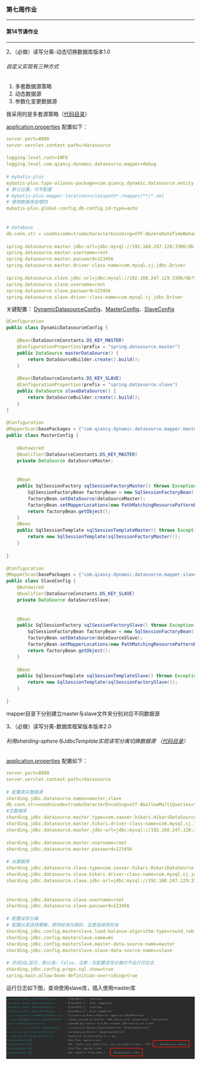 
### 第七周作业

---
#### 第14节课作业

---
2、（必做）读写分离-动态切换数据库版本1.0

###### 自定义实现有三种方式
1. 多套数据源策略
2. 动态数据源
3. 参数化变更数据源

我采用的是多套源策略（[代码目录](https://github.com/brickGodMan/JAVA-000/tree/main/Week_07/dynamic-datasource)）

[application.properties](https://github.com/brickGodMan/JAVA-000/blob/main/Week_07/dynamic-datasource/src/main/resources/config/application.properties) 配置如下：
```yaml
server.port=8080
server.servlet.context-path=/datasource

logging.level.root=INFO
logging.level.com.qiancy.dynamic.datasource.mapper=debug

# mybatis-plus
mybatis-plus.type-aliases-package=com.qiancy.dynamic.datasource.entity
# 默认位置，可不配置
# mybatis-plus.mapper-locations=classpath*:/mapper/**/*.xml
# 使用数据库自增ID
mybatis-plus.global-config.db-config.id-type=auto


# database
db.conn.str = useUnicode=true&characterEncoding=UTF-8&zeroDateTimeBehavior=convertToNull&useLocalSessionState=true&tinyInt1isBit=false

spring.datasource.master.jdbc-url=jdbc:mysql://192.168.247.128:3306/db?${db.conn.str}
spring.datasource.master.username=root
spring.datasource.master.password=123456
spring.datasource.master.driver-class-name=com.mysql.cj.jdbc.Driver

spring.datasource.slave.jdbc-url=jdbc:mysql://192.168.247.129:3306/db?${db.conn.str}
spring.datasource.slave.username=root
spring.datasource.slave.password=123456
spring.datasource.slave.driver-class-name=com.mysql.cj.jdbc.Driver
```
关键配置：
[DynamicDatasourceConfig](https://github.com/brickGodMan/JAVA-000/blob/main/Week_07/dynamic-datasource/src/main/java/com/qiancy/dynamic/datasource/config/DynamicDatasourceConfig.java)、[MasterConfig](https://github.com/brickGodMan/JAVA-000/blob/main/Week_07/dynamic-datasource/src/main/java/com/qiancy/dynamic/datasource/config/MasterConfig.java)、[SlaveConfig](https://github.com/brickGodMan/JAVA-000/blob/main/Week_07/dynamic-datasource/src/main/java/com/qiancy/dynamic/datasource/config/SlaveConfig.java)
```java
@Configuration
public class DynamicDatasourceConfig {

    @Bean(DataSourceConstants.DS_KEY_MASTER)
    @ConfigurationProperties(prefix = "spring.datasource.master")
    public DataSource masterDataSource() {
        return DataSourceBuilder.create().build();
    }

    @Bean(DataSourceConstants.DS_KEY_SLAVE)
    @ConfigurationProperties(prefix = "spring.datasource.slave")
    public DataSource slaveDataSource() {
        return DataSourceBuilder.create().build();
    }
}

@Configuration
@MapperScan(basePackages = {"com.qiancy.dynamic.datasource.mapper.master"}, sqlSessionFactoryRef = "sqlSessionFactoryMaster")
public class MasterConfig {

    @Autowired
    @Qualifier(DataSourceConstants.DS_KEY_MASTER)
    private DataSource dataSourceMaster;


    @Bean
    public SqlSessionFactory sqlSessionFactoryMaster() throws Exception {
        SqlSessionFactoryBean factoryBean = new SqlSessionFactoryBean();
        factoryBean.setDataSource(dataSourceMaster);
        factoryBean.setMapperLocations(new PathMatchingResourcePatternResolver().getResources("classpath:mapper/master/*.xml"));
        return factoryBean.getObject();
    }
    @Bean
    public SqlSessionTemplate sqlSessionTemplateMaster() throws Exception {
        return new SqlSessionTemplate(sqlSessionFactoryMaster());
    }

}

@Configuration
@MapperScan(basePackages = {"com.qiancy.dynamic.datasource.mapper.slave"}, sqlSessionFactoryRef = "sqlSessionFactorySlave")
public class SlaveConfig {
    @Autowired
    @Qualifier(DataSourceConstants.DS_KEY_SLAVE)
    private DataSource dataSourceSlave;


    @Bean
    public SqlSessionFactory sqlSessionFactorySlave() throws Exception {
        SqlSessionFactoryBean factoryBean = new SqlSessionFactoryBean();
        factoryBean.setDataSource(dataSourceSlave);
        factoryBean.setMapperLocations(new PathMatchingResourcePatternResolver().getResources("classpath:mapper/slave/*.xml"));
        return factoryBean.getObject();
    }

    @Bean
    public SqlSessionTemplate sqlSessionTemplateSlave() throws Exception {
        return new SqlSessionTemplate(sqlSessionFactorySlave());
    }

}
```
mapper目录下分别建立master与slave文件夹分别对应不同数据源

3、（必做）读写分离-数据库框架版本版本2.0

###### 利用sharding-sphere与JdbcTemplate实现读写分离切换数据源 （[代码目录]()）

[application.properties](https://github.com/brickGodMan/JAVA-000/blob/main/Week_07/sharding-sphere/src/main/resources/application.properties) 配置如下：
```yaml
server.port=8080
server.servlet.context-path=/datasource

# 配置真实数据源
sharding.jdbc.datasource.names=master,slave
db.conn.str=useUnicode=true&characterEncoding=utf-8&allowMultiQueries=true
#主数据库
sharding.jdbc.datasource.master.type=com.zaxxer.hikari.HikariDataSource
sharding.jdbc.datasource.master.hikari.driver-class-name=com.mysql.cj.jdbc.Driver
sharding.jdbc.datasource.master.jdbc-url=jdbc:mysql://192.168.247.128:3306/db?${db.conn.str}

sharding.jdbc.datasource.master.username=root
sharding.jdbc.datasource.master.password=123456

# 从数据库
sharding.jdbc.datasource.slave.type=com.zaxxer.hikari.HikariDataSource
sharding.jdbc.datasource.slave.hikari.driver-class-name=com.mysql.cj.jdbc.Driver
sharding.jdbc.datasource.slave.jdbc-url=jdbc:mysql://192.168.247.129:3306/db?${db.conn.str}


sharding.jdbc.datasource.slave.username=root
sharding.jdbc.datasource.slave.password=123456

# 配置读写分离
# 配置从库选择策略，提供轮询与随机，这里选择用轮询
sharding.jdbc.config.masterslave.load-balance-algorithm-type=round_robin
sharding.jdbc.config.masterslave.name=ms
sharding.jdbc.config.masterslave.master-data-source-name=master
sharding.jdbc.config.masterslave.slave-data-source-names=slave

# 开启SQL显示，默认值: false，注意：仅配置读写分离时不会打印日志
sharding.jdbc.config.props.sql.show=true
spring.main.allow-bean-definition-overriding=true
```
运行日志如下图，查询使用slave库，插入使用master库

![运行结果](https://github.com/brickGodMan/JAVA-000/blob/main/Week_07/db/sharding-img.png)
